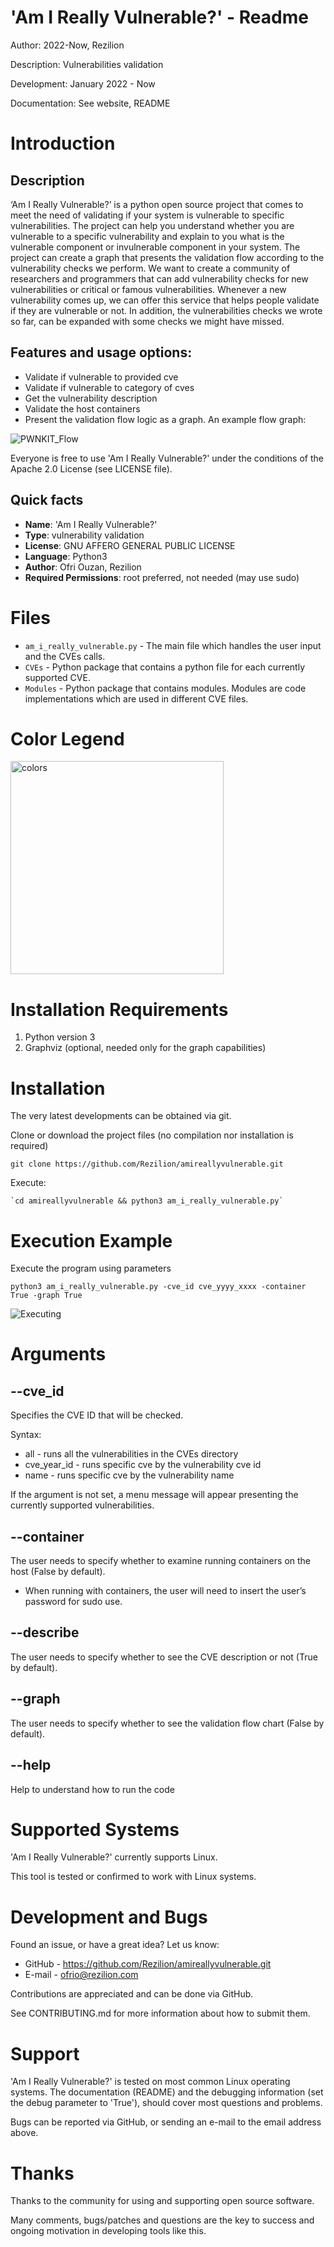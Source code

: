 # **'Am I Really Vulnerable?' - Readme**

 Author:                   2022-Now, Rezilion

 Description:              Vulnerabilities validation

 Development:              January 2022 - Now

 Documentation:            See website, README


# Introduction

## Description
‘Am I Really Vulnerable?’ is a python open source project that comes to meet the need of validating if your system is vulnerable to specific vulnerabilities.
The project can help you understand whether you are vulnerable to a specific vulnerability and explain to you what is the vulnerable component or invulnerable component in your system.
The project can create a graph that presents the validation flow according to the vulnerability checks we perform.
We want to create a community of researchers and programmers that can add vulnerability checks for new vulnerabilities or critical or famous vulnerabilities. Whenever a new vulnerability comes up, we can offer this service that helps people validate if they are vulnerable or not.
In addition, the vulnerabilities checks we wrote so far, can be expanded with some checks we might have missed.

## Features and usage options:
* Validate if vulnerable to provided cve
* Validate if vulnerable to category of cves
* Get the vulnerability description
* Validate the host containers
* Present the validation flow logic as a graph. An example flow graph:

![PWNKIT_Flow](https://user-images.githubusercontent.com/15197376/165183294-45482743-1c92-4b24-8477-812a62537c71.png)

Everyone is free to use 'Am I Really Vulnerable?' under the conditions of the Apache 2.0 License (see LICENSE file).
 
## Quick facts
   - **Name**:      'Am I Really Vulnerable?'
   - **Type**:      vulnerability validation
   - **License**:   GNU AFFERO GENERAL PUBLIC LICENSE
   - **Language**:  Python3
   - **Author**:    Ofri Ouzan, Rezilion
   - **Required Permissions**: root preferred, not needed (may use sudo)
   
# Files

- `am_i_really_vulnerable.py` - The main file which handles the user input and the CVEs calls.
- `CVEs` - Python package that contains a python file for each currently supported CVE.
- `Modules` - Python package that contains modules.
Modules are code implementations which are used in different CVE files.


# Color Legend

<img width="341" alt="colors" src="https://user-images.githubusercontent.com/104366208/165800276-f31d063b-f031-4569-8f61-72832c602031.png">

# Installation Requirements

1. Python version 3
2. Graphviz (optional, needed only for the graph capabilities)


# Installation

The very latest developments can be obtained via git.

Clone or download the project files (no compilation nor installation is required) 
```
git clone https://github.com/Rezilion/amireallyvulnerable.git
```
Execute:
```
`cd amireallyvulnerable && python3 am_i_really_vulnerable.py`
```
# Execution Example

Execute the program using parameters
```
python3 am_i_really_vulnerable.py -cve_id cve_yyyy_xxxx -container True -graph True
```
![Executing](https://user-images.githubusercontent.com/15197376/165183169-6b33eae8-c4f2-4d55-80b8-c28840ca467f.gif)

# Arguments

## --cve_id

Specifies the CVE ID that will be checked. 

Syntax: 
- all - runs all the vulnerabilities in the CVEs directory
- cve_year_id - runs specific cve by the vulnerability cve id
- name - runs specific cve by the vulnerability name

If the argument is not set, a menu message will appear presenting the currently supported vulnerabilities.

## --container

The user needs to specify whether to examine running containers on the host (False by default).
- When running with containers, the user will need to insert the user’s password for sudo use.

## --describe

The user needs to specify whether to see the CVE description or not (True by default).

## --graph

The user needs to specify whether to see the validation flow chart (False by default).

## --help

Help to understand how to run the code

# Supported Systems

'Am I Really Vulnerable?' currently supports Linux.

This tool is tested or confirmed to work with Linux systems.

# Development and Bugs

Found an issue, or have a great idea? Let us know:

* GitHub - https://github.com/Rezilion/amireallyvulnerable.git
* E-mail - ofrio@rezilion.com

Contributions are appreciated and can be done via GitHub. 

See CONTRIBUTING.md for more information about how to submit them.

# Support

'Am I Really Vulnerable?' is tested on most common Linux operating systems. The documentation (README) and the debugging 
information (set the debug parameter to 'True'), should cover most questions and problems. 

Bugs can be reported via GitHub, or sending an e-mail to the email address above.

# Thanks

Thanks to the community for using and supporting open source software.

Many comments, bugs/patches and questions are the key to success and ongoing motivation in developing tools like this.
